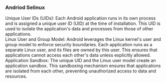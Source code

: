 ### Andriod Selinux
Unique User IDs (UIDs): Each Android application runs in its own process and is assigned a unique user ID (UID) at the time of installation. This UID is used to isolate the application's data and processes from those of other applications.  
Linux User and Group Model: Android leverages the Linux kernel's user and group model to enforce security boundaries. Each application runs as a separate Linux user, and its files are owned by this user. This ensures that applications cannot access each other's data unless explicitly allowed.  
Application Sandbox: The unique UID and the Linux user model create an application sandbox. This sandboxing mechanism ensures that applications are isolated from each other, preventing unauthorized access to data and resources.  
